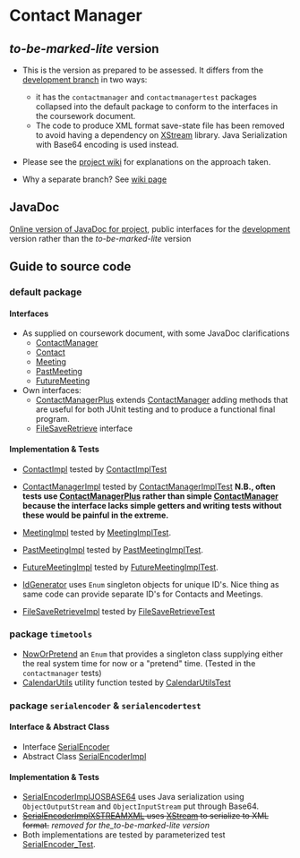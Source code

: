 # Contact Manager
## _to-be-marked-lite_ version

* This is the version as prepared to be assessed. It differs from the [development branch](https://github.com/BBK-PiJ-2014-66/cw4/tree/development) in two ways:
  * it has the `contactmanager` and `contactmanagertest` packages collapsed into the default package to conform to the interfaces in the coursework document.
  * The code to produce XML format save-state file has been removed to avoid having a dependency on [XStream](http://xstream.codehaus.org/) library. Java Serialization with Base64 encoding is used instead.

* Please see the [project wiki](https://github.com/BBK-PiJ-2014-66/cw4/wiki) for explanations on the approach taken.
* Why a separate branch? See [wiki page](https://github.com/BBK-PiJ-2014-66/cw4/wiki/Packages,-the-use-of-%60development%60-and-branching)

## JavaDoc

[Online version of JavaDoc for project](http://bbk-pij-2014-66.github.io/cw4/javadoc/), public interfaces for the [development](https://github.com/BBK-PiJ-2014-66/cw4/tree/development) version rather than the _to-be-marked-lite_ version

## Guide to source code

### default package 

#### Interfaces
* As supplied on coursework document, with some JavaDoc clarifications 
  * [ContactManager](src/ContactManager.java)
  * [Contact](src/Contact.java)
  * [Meeting](src/Meeting.java)
  * [PastMeeting](src/PastMeeting.java)
  * [FutureMeeting](src/FutureMeeting.java)
* Own interfaces:
  * [ContactManagerPlus](src/ContactManagerPlus.java) extends [ContactManager](src/ContactManager.java) 
     adding methods that are useful for both JUnit testing and to produce a functional final program.
  * [FileSaveRetrieve](src/FileSaveRetrieve.java) interface

#### Implementation & Tests
* [ContactImpl](src/ContactImpl.java) tested by  [ContactImplTest](src/ContactImplTest.java)
* [ContactManagerImpl](src/ContactManagerImpl.java) tested by  [ContactManagerImplTest](src/ContactManagerImplTest.java) 
**N.B., often tests use [ContactManagerPlus](src/ContactManagerPlus.java) rather than simple  [ContactManager](src/ContactManager.java) because the interface lacks simple getters and writing tests without these would be painful in the extreme.**
* [MeetingImpl](src/MeetingImpl.java) tested by [MeetingImplTest](src/MeetingImplTest.java).
* [PastMeetingImpl](src/PastMeetingImpl.java) tested by [PastMeetingImplTest](src/PastMeetingImplTest.java).
* [FutureMeetingImpl](src/FutureMeetingImpl.java) tested by [FutureMeetingImplTest](src/FutureMeetingImplTest.java).
* [IdGenerator](src/IdGenerator.java) uses `Enum` singleton objects for unique ID's. 
Nice thing as same code can provide separate ID's for Contacts and Meetings.
 
* [FileSaveRetrieveImpl](src/FileSaveRetrieveImpl.java) tested by [FileSaveRetrieveTest](src/FileSaveRetrieveTest.java)


### package `timetools`
* [NowOrPretend](src/uk/fictitiousurl/timetools/NowOrPretend.java) an `Enum` that provides a singleton class supplying either the real system time for now or a "pretend" time. (Tested in the `contactmanager` tests)
* [CalendarUtils](src/uk/fictitiousurl/timetools/CalendarUtils.java) utility function tested by [CalendarUtilsTest](src/uk/fictitiousurl/timetoolstest/CalendarUtilsTest.java)

### package `serialencoder` & `serialencodertest`

#### Interface & Abstract Class
* Interface [SerialEncoder](src/uk/fictitiousurl/serialencoder/SerialEncoder.java) 
* Abstract Class [SerialEncoderImpl](src/uk/fictitiousurl/serialencoder/SerialEncoderImpl.java)

#### Implementation & Tests
* [SerialEncoderImplJOSBASE64](src/uk/fictitiousurl/serialencoder/SerialEncoderImplJOSBASE64.java) uses Java serialization using `ObjectOutputStream` and `ObjectInputStream` put through Base64.
* ~~[SerialEncoderImplXSTREAMXML](src/uk/fictitiousurl/serialencoder/SerialEncoderImplXSTREAMXML.java) uses  [XStream](http://xstream.codehaus.org/) to serialize to XML format.~~ _removed for the_to-be-marked-lite version_
* Both implementations are tested by parameterized test [SerialEncoder_Test](src/uk/fictitiousurl/serialencodertest/SerialEncoder_Test.java).

